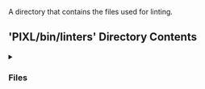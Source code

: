 A directory that contains the files used for linting.

## 'PIXL/bin/linters' Directory Contents

<details>
<summary>
<h3> Files </h3> 

</summary>

| **Code** | **User docs** |
| :--- | :--- |
| check_headers_exist.sh | README.md |

</details>

